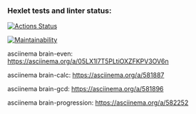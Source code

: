 ### Hexlet tests and linter status:

[![Actions Status](https://github.com/NikKha03/frontend-project-44/workflows/hexlet-check/badge.svg)](https://github.com/NikKha03/frontend-project-44/actions)

[![Maintainability](https://api.codeclimate.com/v1/badges/4534832b76bd6188dcc2/maintainability)](https://codeclimate.com/github/NikKha03/frontend-project-44/maintainability)

asciinema brain-even: https://asciinema.org/a/05LX1l7T5PLtiOXZFKPV3OV6n

asciinema brain-calc: https://asciinema.org/a/581887

asciinema brain-gcd: https://asciinema.org/a/581896

asciinema brain-progression: https://asciinema.org/a/582252
